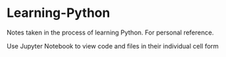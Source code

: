 # Learning-Python
Notes taken in the process of learning Python. For personal reference.

Use Jupyter Notebook to view code and files in their individual cell form
